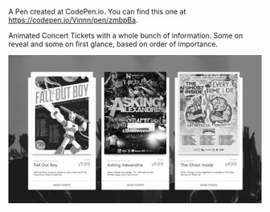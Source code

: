 A Pen created at CodePen.io. You can find this one at https://codepen.io/Vinnn/pen/zmbpBa.

 Animated Concert Tickets with a whole bunch of information. 
Some on reveal and some on first glance, based on order of importance. 

![alt-text](https://raw.githubusercontent.com/vp93/Animated-Tickets/master/newticket.png)


